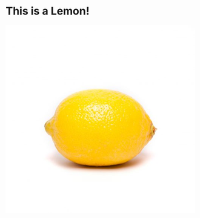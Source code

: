 <!DOCTYPE html>

<html>
<main>
<body>
<h1>This is a Lemon!</h1>
<img src="lemun.jpg"></a>
</body>
</main>

</html>
